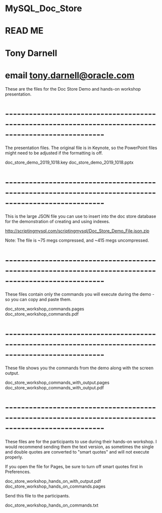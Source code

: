 # MySQL_Doc_Store
# READ ME
#
# Tony Darnell
# email tony.darnell@oracle.com


These are the files for the Doc Store Demo and hands-on workshop presentation.

# -----------------------------------------------------------------------------------------------------

The presentation files.  The original file is in Keynote, so the PowerPoint files might need to be adjusted if the formatting is off.

doc_store_demo_2019_1018.key
doc_store_demo_2019_1018.pptx

# -----------------------------------------------------------------------------------------------------

This is the large JSON file you can use to insert into the doc store database for the demonstration of creating and using indexes.

http://scriptingmysql.com/scriptingmysql/Doc_Store_Demo_File.json.zip

Note: The file is ~75 megs compressed, and ~415 megs uncompressed.

# -----------------------------------------------------------------------------------------------------

These files contain only the commands you will execute during the demo - so you can copy and paste them.

doc_store_workshop_commands.pages
doc_store_workshop_commands.pdf

# -----------------------------------------------------------------------------------------------------

These file shows you the commands from the demo along with the screen output.

doc_store_workshop_commands_with_output.pages
doc_store_workshop_commands_with_output.pdf

# -----------------------------------------------------------------------------------------------------

These files are for the participants to use during their hands-on workshop.  I would recommend sending them the text version, as sometimes the single and double quotes are converted to "smart quotes" and will not execute properly.

If you open the file for Pages, be sure to turn off smart quotes first in Preferences.

doc_store_workshop_hands_on_with_output.pdf
doc_store_workshop_hands_on_commands.pages

Send this file to the participants.

doc_store_workshop_hands_on_commands.txt
